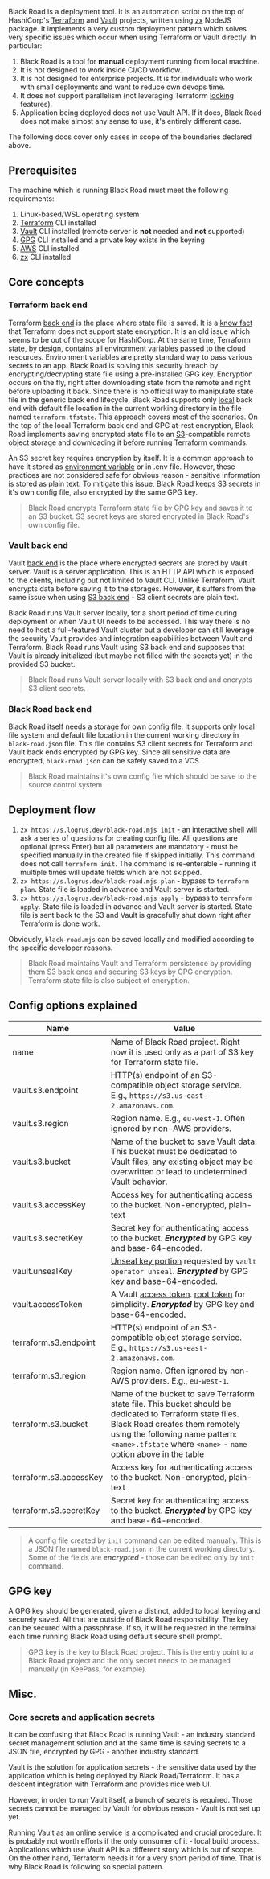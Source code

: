 Black Road is a deployment tool. It is an automation script on the top of HashiCorp's [Terraform](https://www.terraform.io) and [Vault](https://www.vaultproject.io/) projects, written using [zx](https://google.github.io/zx) NodeJS package. It implements a very custom deployment pattern which solves very specific issues which occur when using Terraform or Vault directly. In particular:

1. Black Road is a tool for **manual** deployment running from local machine.
1. It is not designed to work inside CI/CD workflow.
1. It is not designed for enterprise projects. It is for individuals who work with small deployments and want to reduce own devops time.
1. It does not support parallelism (not leveraging Terraform [locking](https://developer.hashicorp.com/terraform/language/state/locking) features).
1. Application being deployed does not use Vault API. If it does, Black Road does not make almost any sense to use, it's entirely different case.

The following docs cover only cases in scope of the boundaries declared above.

## Prerequisites

The machine which is running Black Road must meet the following requirements:

1. Linux-based/WSL operating system
1. [Terraform](https://developer.hashicorp.com/terraform/downloads) CLI installed
1. [Vault](https://developer.hashicorp.com/vault/docs/install) CLI installed (remote server is **not** needed and **not** supported)
1. [GPG](https://gnupg.org/download/) CLI installed and a private key exists in the keyring
1. [AWS](https://aws.amazon.com/cli/) CLI installed
1. [zx](https://google.github.io/zx/getting-started#install) CLI installed

## Core concepts

### Terraform back end

Terraform [back end](https://developer.hashicorp.com/terraform/language/settings/backends/configuration) is the place where state file is saved. It is a [know fact](https://github.com/hashicorp/terraform/issues/9556) that Terraform does not support state encryption. It is an old issue which seems to be out of the scope for HashiCorp. At the same time, Terraform state, by design, contains all environment variables passed to the cloud resources. Environment variables are pretty standard way to pass various secrets to an app. Black Road is solving this security breach by encrypting/decrypting state file using a pre-installed GPG key. Encryption occurs on the fly, right after downloading state from the remote and right before uploading it back. Since there is no official way to manipulate state file in the generic back end lifecycle, Black Road supports only [local](https://developer.hashicorp.com/terraform/language/settings/backends/local) back end with default file location in the current working directory in the file named `terraform.tfstate`. This approach covers most of the scenarios. On the top of the local Terraform back end and GPG at-rest encryption, Black Road implements saving encrypted state file to an [S3](https://aws.amazon.com/s3/)-compatible remote object storage and downloading it before running Terraform commands.

An S3 secret key requires encryption by itself. It is a common approach to have it stored as [environment variable](https://docs.aws.amazon.com/cli/latest/userguide/cli-configure-envvars.html) or in .env file. However, these practices are not considered safe for obvious reason - sensitive information is stored as plain text. To mitigate this issue, Black Road keeps S3 secrets in it's own config file, also encrypted by the same GPG key.

> Black Road encrypts Terraform state file by GPG key and saves it to an S3 bucket. S3 secret keys are stored encrypted in Black Road's own config file.

### Vault back end

Vault [back end](https://developer.hashicorp.com/terraform/language/state/locking) is the place where encrypted secrets are stored by Vault server. Vault is a server application. This is an HTTP API which is exposed to the clients, including but not limited to Vault CLI. Unlike Terraform, Vault encrypts data before saving it to the storages. However, it suffers from the same issue when using [S3 back end](https://developer.hashicorp.com/vault/docs/configuration/storage/s3) - S3 client secrets are plain text.

Black Road runs Vault server locally, for a short period of time during deployment or when Vault UI needs to be accessed. This way there is no need to host a full-featured Vault cluster but a developer can still leverage the security Vault provides and integration capabilities between Vault and Terraform. Black Road runs Vault using S3 back end and supposes that Vault is already initialized (but maybe not filled with the secrets yet) in the provided S3 bucket.

> Black Road runs Vault server locally with S3 back end and encrypts S3 client secrets.

### Black Road back end

Black Road itself needs a storage for own config file. It supports only local file system and default file location in the current working directory in `black-road.json` file. This file contains S3 client secrets for Terraform and Vault back ends encrypted by GPG key. Since all sensitive data are encrypted, `black-road.json` can be safely saved to a VCS.

> Black Road maintains it's own config file which should be save to the source control system

## Deployment flow

1. `zx https://s.logrus.dev/black-road.mjs init` - an interactive shell will ask a series of questions for creating config file. All questions are optional (press Enter) but all parameters are mandatory - must be specified manually in the created file if skipped initially. This command does not call `terraform init`. The command is re-enterable - running it multiple times will update fields which are not skipped.
1. `zx https://s.logrus.dev/black-road.mjs plan` - bypass to `terraform plan`. State file is loaded in advance and Vault server is started.
1. `zx https://s.logrus.dev/black-road.mjs apply` - bypass to `terraform apply`. State file is loaded in advance and Vault server is started. State file is sent back to the S3 and Vault is gracefully shut down right after Terraform is done work.

Obviously, `black-road.mjs` can be saved locally and modified according to the specific developer reasons.

> Black Road maintains Vault and Terraform persistence by providing them S3 back ends and securing S3 keys by GPG encryption. Terraform state file is also subject of encryption.

## Config options explained

| Name | Value |
|-|-|
|name|Name of Black Road project. Right now it is used only as a part of S3 key for Terraform state file.|
|vault.s3.endpoint|HTTP(s) endpoint of an S3-compatible object storage service. E.g., `https://s3.us-east-2.amazonaws.com`.|
|vault.s3.region|Region name. E.g., `eu-west-1`. Often ignored by non-AWS providers.|
|vault.s3.bucket|Name of the bucket to save Vault data. This bucket must be dedicated to Vault files, any existing object may be overwritten or lead to undetermined Vault behavior.|
|vault.s3.accessKey|Access key for authenticating access to the bucket. Non-encrypted, plain-text|
|vault.s3.secretKey|Secret key for authenticating access to the bucket. ***Encrypted*** by GPG key and base-64-encoded.|
|vault.unsealKey|[Unseal key portion](https://developer.hashicorp.com/vault/docs/concepts/seal) requested by `vault operator unseal`. ***Encrypted*** by GPG key and base-64-encoded.|
|vault.accessToken|A Vault [access token](https://developer.hashicorp.com/vault/docs/concepts/tokens). [root token](https://developer.hashicorp.com/vault/docs/concepts/tokens#root-tokens) for simplicity. ***Encrypted*** by GPG key and base-64-encoded.|
|terraform.s3.endpoint|HTTP(s) endpoint of an S3-compatible object storage service. E.g., `https://s3.us-east-2.amazonaws.com`.|
|terraform.s3.region|Region name. Often ignored by non-AWS providers. E.g., `eu-west-1`.|
|terraform.s3.bucket|Name of the bucket to save Terraform state file. This bucket should be dedicated to Terraform state files. Black Road creates them remotely using the following name pattern: `<name>.tfstate` where `<name>` - `name` option above in the table|
|terraform.s3.accessKey|Access key for authenticating access to the bucket. Non-encrypted, plain-text|
|terraform.s3.secretKey|Secret key for authenticating access to the bucket. ***Encrypted*** by GPG key and base-64-encoded.|

> A config file created by `init` command can be edited manually. This is a JSON file named `black-road.json` in the current working directory. Some of the fields are ***encrypted*** - those can be edited only by `init` command.

## GPG key

A GPG key should be generated, given a distinct, added to local keyring and securely saved. All that are outside of Black Road responsibility. The key can be secured with a passphrase. If so, it will be requested in the terminal each time running Black Road using default secure shell prompt.

> GPG key is the key to Black Road project. This is the entry point to a Black Road project and the only secret needs to be managed manually (in KeePass, for example).

## Misc.

### Core secrets and application secrets

It can be confusing that Black Road is running Vault - an industry standard secret management solution and at the same time is saving secrets to a JSON file, encrypted by GPG - another industry standard.

Vault is the solution for application secrets - the sensitive data used by the application which is being deployed by Black Road/Terraform. It has a descent integration with Terraform and provides nice web UI.

However, in order to run Vault itself, a bunch of secrets is required. Those secrets cannot be managed by Vault for obvious reason - Vault is not set up yet.

Running Vault as an online service is a complicated and crucial [procedure](https://developer.hashicorp.com/vault/tutorials/getting-started/getting-started-deploy). It is probably not worth efforts if the only consumer of it - local build process. Applications which use Vault API is a different story which is out of scope. On the other hand, Terraform needs it for a very short period of time. That is why Black Road is following so special pattern.
